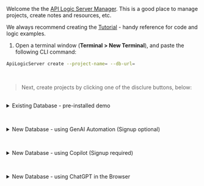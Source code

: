 Welcome the the [API Logic Server Manager](https://apilogicserver.github.io/Docs/Manager/).  This is a good place to manage projects, create notes and resources, etc.

We always recommend creating the [Tutorial](https://apilogicserver.github.io/Docs/Tutorial/) - handy reference for code and logic examples.  

1. Open a terminal window (**Terminal > New Terminal**), and paste the following CLI command:

```bash
ApiLogicServer create --project-name= --db-url=
```

&nbsp;

>  Next, create projects by clicking one of the disclure buttons, below:

<br>

<details markdown>

<summary> Existing Database - pre-installed demo </summary>

<br>To create a project, **press F5**, or use the CLI (**Terminal > New Terminal**) and try the pre-installed [**Demo**](https://apilogicserver.github.io/Docs/Sample-AI/) (original created from AI using Copilot):

```
als create --project-name=sample_ai --db-url=sqlite:///sample_ai.sqlite
```

Then, try your own databases [(db-url examples here)](https://apilogicserver.github.io/Docs/Database-Connectivity/), or experiment with [these Docker databases](https://apilogicserver.github.io/Docs/Database-Docker/).

</details>

&nbsp;

<details markdown>

<summary> New Database - using GenAI Automation (Signup optional)</summary>

<br>This will create and open a project called `genai_demo` from `genai_demo.prompt`:

```bash
als genai --using=genai_demo.prompt
```

This command calls the ChatGPT API to generate the model, which is then automatically submitted to `als create from-model`.  At this point, you should be able to open the project, and run it.

<details markdown>

<summary> AI somtimes fails - here's how to recover</summary>

<br>AI results are not consistent, so the model file may need corrections.  You can find it at `system/genai/temp/model.py`.  You can correct the model file, and then run:

```bash
als create --project-name=genai_demo --from-model=system/genai/temp/model.py --db-url=sqlite
```

Or, correct the chatgpt response, and

```bash
als genai --using=genai_demo.prompt --gen-using-file=system/genai/temp/chatgpt_retry.txt
```

We have seen failures such as:

* duplicate definition of `DECIMAL`
* use of `Decimal` vs. `DECIMAL` (latter required, work-around in place)
* unclosed parentheses
* data type errors in test data creation
* wrong engine import: from logic_bank import Engine, constraint
* bogus test data creation: with Engine() as engine...
* Numeric --> String (fixed product bug)
* Bad load code (no session)

</details>

&nbsp;

** Postgresql Example**

Works, with provisos:

* You have to create the database first, but perhaps we can do that: https://stackoverflow.com/questions/76294523/why-cant-create-database-if-not-exists-using-sqlalchemy

</details>

&nbsp;

<details markdown>

<summary> New Database - using Copilot (Signup required) </summary>

<br>You can use Copilot chat (if extension installed):

1. Create a model, eg:

<details markdown>

<summary> Show Me How to Use Copilot </summary>

<br>>Paste this into the Copilot prompt:

```
Use SQLAlchemy to create a sqlite database named sample_ai.sqlite, with customers, orders, items and product

Hints: use autonum keys, allow nulls, Decimal types, foreign keys, no check constraints.

Include a notes field for orders.

Create a few rows of only customer and product data.

Enforce the Check Credit requirement (do not generate check constraints):

1. Customer.Balance <= CreditLimit
2. Customer.Balance = Sum(Order.AmountTotal where date shipped is null)
3. Order.AmountTotal = Sum(Items.Amount)
4. Items.Amount = Quantity * UnitPrice
5. Store the Items.UnitPrice as a copy from Product.UnitPrice
```

![copilot](system/images/copilot.png)
</details>

<br>

2. Paste the copilot response into a new `sample_ai.py` file

3. Create your project:

```bash
als create --project-name=sample_ai --from-model=sample_ai.py --db-url=sqlite
```

4. This will create your database, create an API Logic Project from it, and launch your IDE.

</details>

&nbsp;

<details markdown>

<summary> New Database - using ChatGPT in the Browser </summary>

<br>ChatGPT in the Browser

Please see [this doc](https://apilogicserver.github.io/Docs/Sample-AI-ChatGPT/)

</details>
